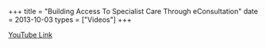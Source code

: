 +++
title = "Building Access To Specialist Care Through eConsultation"
date = 2013-10-03
types = ["Videos"]
+++

[YouTube Link](https://www.youtube.com/watch?v=vdhY8i_UW7c)
